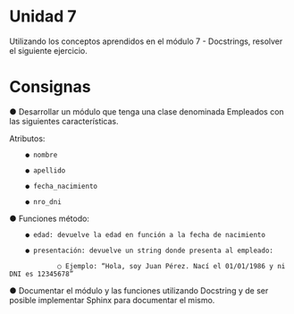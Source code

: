# Unidad 7

Utilizando los conceptos aprendidos en el módulo 7 - Docstrings, resolver el siguiente ejercicio.

# Consignas

● Desarrollar un módulo que tenga una clase denominada Empleados con las siguientes características.

Atributos:

        ● nombre

        ● apellido

        ● fecha_nacimiento

        ● nro_dni


● Funciones método:

        ● edad: devuelve la edad en función a la fecha de nacimiento

        ● presentación: devuelve un string donde presenta al empleado:
        
                ○ Ejemplo: “Hola, soy Juan Pérez. Nací el 01/01/1986 y ni DNI es 12345678”

● Documentar el módulo y las funciones utilizando Docstring y de ser posible implementar Sphinx para documentar el mismo.